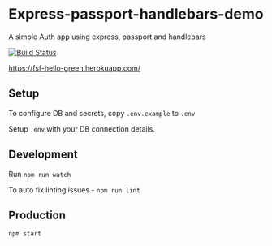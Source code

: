 # Express-passport-handlebars-demo

A simple Auth app using express, passport and handlebars

[![Build Status](https://travis-ci.com/jackmcpickle/express-passport-handlebars-demo.svg?branch=main)](https://travis-ci.com/jackmcpickle/express-passport-handlebars-demo)


https://fsf-hello-green.herokuapp.com/

## Setup

To configure DB and secrets, copy `.env.example` to `.env`

Setup `.env` with your DB connection details. 

## Development

Run `npm run watch`

To auto fix linting issues - `npm run lint`

## Production 

`npm start`
